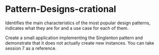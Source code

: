 # Pattern-Designs-crational
Identifies the main characteristics of the most popular design patterns, indicates what they are for and a use case for each of them.

Create a small application implementing the Singlenton pattern and demonstrate that it does not actually create new instances. You can take session 7 as a reference.
